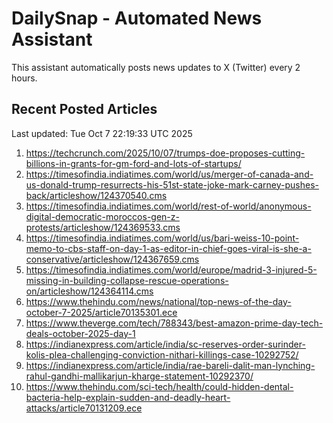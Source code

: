 # DailySnap - Automated News Assistant

This assistant automatically posts news updates to X (Twitter) every 2 hours.

## Recent Posted Articles

Last updated: Tue Oct  7 22:19:33 UTC 2025

1. https://techcrunch.com/2025/10/07/trumps-doe-proposes-cutting-billions-in-grants-for-gm-ford-and-lots-of-startups/
2. https://timesofindia.indiatimes.com/world/us/merger-of-canada-and-us-donald-trump-resurrects-his-51st-state-joke-mark-carney-pushes-back/articleshow/124370540.cms
3. https://timesofindia.indiatimes.com/world/rest-of-world/anonymous-digital-democratic-moroccos-gen-z-protests/articleshow/124369533.cms
4. https://timesofindia.indiatimes.com/world/us/bari-weiss-10-point-memo-to-cbs-staff-on-day-1-as-editor-in-chief-goes-viral-is-she-a-conservative/articleshow/124367659.cms
5. https://timesofindia.indiatimes.com/world/europe/madrid-3-injured-5-missing-in-building-collapse-rescue-operations-on/articleshow/124364114.cms
6. https://www.thehindu.com/news/national/top-news-of-the-day-october-7-2025/article70135301.ece
7. https://www.theverge.com/tech/788343/best-amazon-prime-day-tech-deals-october-2025-day-1
8. https://indianexpress.com/article/india/sc-reserves-order-surinder-kolis-plea-challenging-conviction-nithari-killings-case-10292752/
9. https://indianexpress.com/article/india/rae-bareli-dalit-man-lynching-rahul-gandhi-mallikarjun-kharge-statement-10292370/
10. https://www.thehindu.com/sci-tech/health/could-hidden-dental-bacteria-help-explain-sudden-and-deadly-heart-attacks/article70131209.ece
